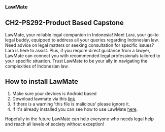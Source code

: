 ### LawMate
## CH2-PS292-Product Based Capstone

LawMate, your reliable legal companion in Indonesia! Meet Lara, your go-to legal buddy, equipped to address all your queries regarding Indonesian law. Need advice on legal matters or seeking consultation for specific issues? Lara is here to assist. Plus, if you require direct guidance from a lawyer, LawMate can connect you with recommended legal professionals tailored to your specific situation. Trust LawMate to be your ally in navigating the complexities of Indonesian law.


## How to install LawMate

1. Make sure your devices is Android based
2. Download lawmate via this [link]([https://drive.google.com/file/d/1JAGcTXPCe4gXd__XJpAvE5N4cuiZazCv/view](https://drive.google.com/file/d/1JAGcTXPCe4gXd__XJpAvE5N4cuiZazCv/view?usp=drive_link))
3. If there is a warning 'this file is malicious' please ignore it.
4. If it's already installed you can see how to use LawMate [here](https://drive.google.com/file/d/1J-JvuSB4-DJYfn3yQ9Il2LjkFfT_RbbH/view?usp=drive_link).

Hopefully in the future LawMate can help everyone who needs legal help and reach all levels of society without exception!
